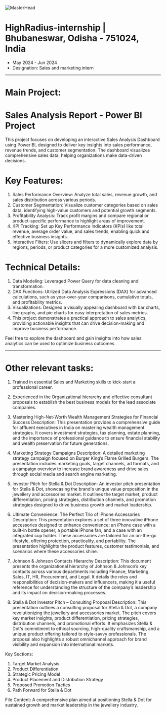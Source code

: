 ![MasterHead](https://www.google.com/imgres?q=fintech%20enterprise%20Highradius%20logo&imgurl=https%3A%2F%2Fd1pt6w2mt2xqso.cloudfront.net%2FAcuCustom%2FSitename%2FDAM%2F014%2FHighRadius-PANTONE-with-IR-Logo_Main.png&imgrefurl=https%3A%2F%2Fwww.creditstrategy.co.uk%2Fcs-industry-directory%2Fhighradius&docid=pkpVTn3P3LNTeM&tbnid=1TX5yprzOC6PIM&vet=12ahUKEwiUyKHi_ICJAxXFw6ACHeCACAgQM3oECBcQAA..i&w=600&h=400&hcb=2&ved=2ahUKEwiUyKHi_ICJAxXFw6ACHeCACAgQM3oECBcQAA)
# HighRadius-internship | Bhubaneswar, Odisha - 751024, India
* May 2024 - Jun 2024
* Designation: Sales and marketing intern

---

# Main Project:
# Sales Analysis Report - Power BI Project
This project focuses on developing an interactive Sales Analysis Dashboard using Power BI, designed to deliver key insights into sales performance, revenue trends, and customer segmentation. The dashboard visualizes comprehensive sales data, helping organizations make data-driven decisions.

# Key Features:
1. Sales Performance Overview: Analyze total sales, revenue growth, and sales distribution across various periods.
2. Customer Segmentation: Visualize customer categories based on sales data, identifying high-value customers and potential growth segments.
3. Profitability Analysis: Track profit margins and compare regional or product-specific performance to highlight areas of improvement.
4. KPI Tracking: Set up Key Performance Indicators (KPIs) like total revenue, average order value, and sales trends, enabling quick and effective business insights.
4. Interactive Filters: Use slicers and filters to dynamically explore data by regions, periods, or product categories for a more customized analysis.

# Technical Details:
1. Data Modeling: Leveraged Power Query for data cleaning and transformation.
2. DAX Functions: Utilized Data Analysis Expressions (DAX) for advanced calculations, such as year-over-year comparisons, cumulative totals, and profitability metrics.
3. Visualizations: Designed a visually appealing dashboard with bar charts, line graphs, and pie charts for easy interpretation of sales metrics.
4. This project demonstrates a practical approach to sales analytics, providing actionable insights that can drive decision-making and improve business performance.

Feel free to explore the dashboard and gain insights into how sales analytics can be used to optimize business outcomes.

--- 

# Other relevant tasks:

1. Trained in essential Sales and Marketing skills to kick-start a professional career.
2. Experienced in the Organizational hierarchy and effective consultant proposals to establish the best business 
models for the lead associate companies.

1. Mastering High-Net-Worth Wealth Management Strategies for Financial Success
Description: This presentation provides a comprehensive guide for affluent executives in India on mastering wealth management strategies. It covers investment strategies, tax planning, estate planning, and the importance of professional guidance to ensure financial stability and wealth preservation for future generations.

2. Marketing Strategy Campaigns
Description: A detailed marketing strategy campaign focused on Burger King’s Flame Grilled Burgers. The presentation includes marketing goals, target channels, ad formats, and a campaign overview to increase brand awareness and drive sales through social media and search engine marketing.

3. Investor Pitch for Stella & Dot
Description: An investor pitch presentation for Stella & Dot, showcasing the brand's unique value proposition in the jewellery and accessories market. It outlines the target market, product differentiation, pricing strategies, distribution channels, and promotion strategies designed to drive business growth and market leadership.

4. Ultimate Convenience: The Perfect Trio of iPhone Accessories
Description: This presentation explores a set of three innovative iPhone accessories designed to enhance convenience: an iPhone case with a built-in bottle opener, a portable iPhone fan, and a case with an integrated cup holder. These accessories are tailored for an on-the-go lifestyle, offering protection, practicality, and portability. The presentation highlights the product features, customer testimonials, and scenarios where these accessories shine.

5. Johnson & Johnson Contacts Hierarchy
Description: This document presents the organizational hierarchy of Johnson & Johnson’s key contacts across various departments including Finance, Marketing, Sales, IT, HR, Procurement, and Legal. It details the roles and responsibilities of decision-makers and influencers, making it a useful reference for understanding the structure of the company’s leadership and its impact on decision-making processes.

6. Stella & Dot Investor Pitch – Consulting Proposal
Description: This presentation outlines a consulting proposal for Stella & Dot, a company revolutionizing the jewellery and accessories market. The pitch covers key market insights, product differentiation, pricing strategies, distribution channels, and promotional efforts. It emphasizes Stella & Dot's commitment to ethical sourcing, high-quality craftsmanship, and a unique product offering tailored to style-savvy professionals. The proposal also highlights a robust omnichannel approach for brand visibility and expansion into international markets.

Key Sections:
1. Target Market Analysis
2. Product Differentiation
3. Strategic Pricing Model
5. Product Placement and Distribution Strategy
6. Proposed Promotion Tactics
7. Path Forward for Stella & Dot

File Content:
A comprehensive plan aimed at positioning Stella & Dot for sustained growth and market leadership in the jewellery industry.

